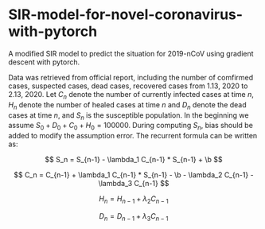 # SIR-model-for-novel-coronavirus-with-pytorch
A modified SIR model to predict the situation for 2019-nCoV using gradient descent with pytorch.

Data was retrieved from official report, including the number of comfirmed cases, suspected cases, dead cases, recovered cases from 1.13, 2020 to 2.13, 2020. Let $C_n$ denote the number of currently infected cases at time $n$, $H_n$ denote the number of healed cases at time $n$ and $D_n$ denote the dead cases at time $n$, and $S_n$ is the susceptible population. In the beginning we assume $S_0 + D_0 + C_0 + H_0 = 100000$. During computing $S_n$, bias should be added to modify the assumption error. The recurrent formula can be written as:

$$
S_n = S_{n-1} - \lambda_1 C_{n-1} * S_{n-1} + \b
$$

$$
C_n = C_{n-1} + \lambda_1 C_{n-1} * S_{n-1} - \b - \lambda_2 C_{n-1} - \lambda_3 C_{n-1}
$$

$$
H_n = H_{n-1} + \lambda_2 C_{n-1}
$$

$$
D_n = D_{n-1} + \lambda_3 C_{n-1}
$$
